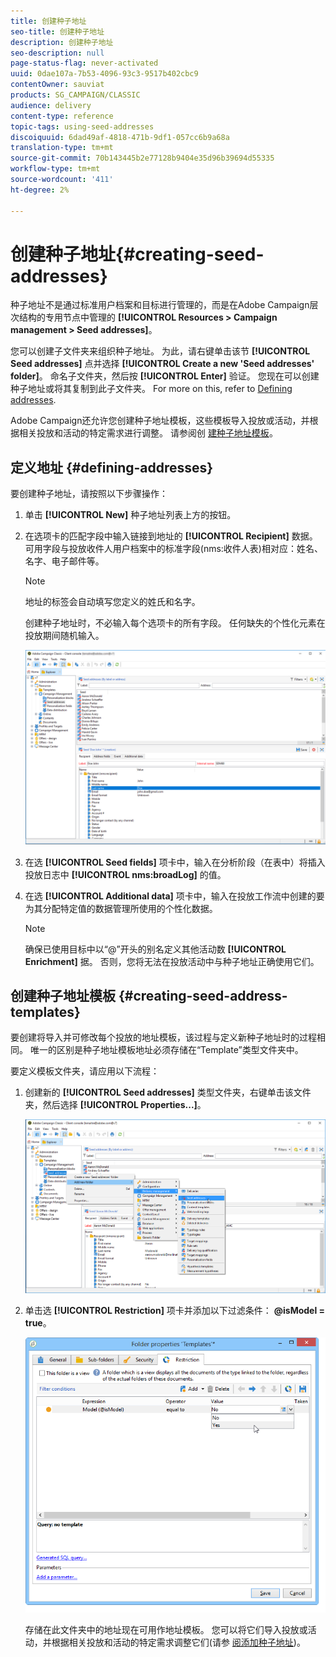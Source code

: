 ```yaml
---
title: 创建种子地址
seo-title: 创建种子地址
description: 创建种子地址
seo-description: null
page-status-flag: never-activated
uuid: 0dae107a-7b53-4096-93c3-9517b402cbc9
contentOwner: sauviat
products: SG_CAMPAIGN/CLASSIC
audience: delivery
content-type: reference
topic-tags: using-seed-addresses
discoiquuid: 6dad49af-4818-471b-9df1-057cc6b9a68a
translation-type: tm+mt
source-git-commit: 70b143445b2e77128b9404e35d96b39694d55335
workflow-type: tm+mt
source-wordcount: '411'
ht-degree: 2%

---
```



# 创建种子地址{#creating-seed-addresses}

种子地址不是通过标准用户档案和目标进行管理的，而是在Adobe Campaign层次结构的专用节点中管理的 **[!UICONTROL Resources > Campaign management > Seed addresses]**。

您可以创建子文件夹来组织种子地址。 为此，请右键单击该节 **[!UICONTROL Seed addresses]** 点并选择 **[!UICONTROL Create a new 'Seed addresses' folder]**。 命名子文件夹，然后按 **[!UICONTROL Enter]** 验证。 您现在可以创建种子地址或将其复制到此子文件夹。 For more on this, refer to [Defining addresses](#defining-addresses).

Adobe Campaign还允许您创建种子地址模板，这些模板导入投放或活动，并根据相关投放和活动的特定需求进行调整。 请参阅创 [建种子地址模板](#creating-seed-address-templates)。

## 定义地址 {#defining-addresses}

要创建种子地址，请按照以下步骤操作：

1. 单击 **[!UICONTROL New]** 种子地址列表上方的按钮。
1. 在选项卡的匹配字段中输入链接到地址的 **[!UICONTROL Recipient]** 数据。 可用字段与投放收件人用户档案中的标准字段(nms:收件人表)相对应：姓名、名字、电子邮件等。

   >[!NOTE]
   >
   >地址的标签会自动填写您定义的姓氏和名字。
   >
   >创建种子地址时，不必输入每个选项卡的所有字段。 任何缺失的个性化元素在投放期间随机输入。

   ![](assets/s_ncs_user_seedlist_new_address.png)

1. 在选 **[!UICONTROL Seed fields]** 项卡中，输入在分析阶段（在表中）将插入投放日志中 **[!UICONTROL nms:broadLog]** 的值。

1. 在选 **[!UICONTROL Additional data]** 项卡中，输入在投放工作流中创建的要为其分配特定值的数据管理所使用的个性化数据。

   >[!NOTE]
   >
   >确保已使用目标中以“@”开头的别名定义其他活动数 **[!UICONTROL Enrichment]** 据。 否则，您将无法在投放活动中与种子地址正确使用它们。

## 创建种子地址模板 {#creating-seed-address-templates}

要创建将导入并可修改每个投放的地址模板，该过程与定义新种子地址时的过程相同。 唯一的区别是种子地址模板地址必须存储在“Template”类型文件夹中。

要定义模板文件夹，请应用以下流程：

1. 创建新的 **[!UICONTROL Seed addresses]** 类型文件夹，右键单击该文件夹，然后选择 **[!UICONTROL Properties...]**。

   ![](assets/s_ncs_user_seedlist_template_folder.png)

1. 单击选 **[!UICONTROL Restriction]** 项卡并添加以下过滤条件： **@isModel = true**。

   ![](assets/s_ncs_user_seedlist_folder_is_model.png)

   存储在此文件夹中的地址现在可用作地址模板。 您可以将它们导入投放或活动，并根据相关投放和活动的特定需求调整它们(请参 [阅添加种子地址](../../delivery/using/adding-seed-addresses.md))。
